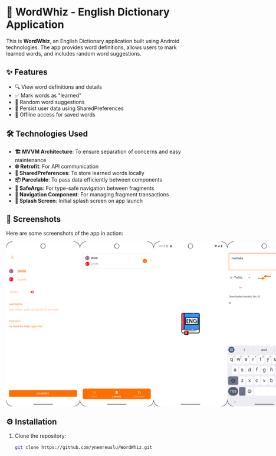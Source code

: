 # 📖 WordWhiz - English Dictionary Application

This is **WordWhiz**, an English Dictionary application built using Android technologies. The app provides word definitions, allows users to mark learned words, and includes random word suggestions.

## ✨ Features
- 🔍 View word definitions and details
- ✅ Mark words as "learned"
- 🎲 Random word suggestions
- 💾 Persist user data using SharedPreferences
- 📱 Offline access for saved words

## 🛠️ Technologies Used
- **🏗️ MVVM Architecture**: To ensure separation of concerns and easy maintenance
- **🌐 Retrofit**: For API communication
- **💾 SharedPreferences**: To store learned words locally
- **📦 Parcelable**: To pass data efficiently between components
- **🔗 SafeArgs**: For type-safe navigation between fragments
- **🧭 Navigation Component**: For managing fragment transactions
- **🚀 Splash Screen**: Initial splash screen on app launch

## 📸 Screenshots
Here are some screenshots of the app in action:

<div style="display: flex; justify-content: space-around;">
    <img src="https://github.com/ynemreuslu/WordWhiz/blob/master/app/src/main/assets/image/details.png" alt="Details Screen" width="200"/>
    <img src="https://github.com/ynemreuslu/WordWhiz/blob/master/app/src/main/assets/image/learned.png" alt="Learned Words" width="200"/>
    <img src="https://github.com/ynemreuslu/WordWhiz/blob/master/app/src/main/assets/image/splashScreen.png" alt="Splash Screen" width="200"/>
    <img src="https://github.com/ynemreuslu/WordWhiz/blob/master/app/src/main/assets/image/translate.png" alt="Translate Screen" width="200"/>
    <img src="https://github.com/ynemreuslu/WordWhiz/blob/master/app/src/main/assets/image/word.png" alt="Word Screen" width="200"/>
</div>

## ⚙️ Installation

1. Clone the repository:
   ```bash
   git clone https://github.com/ynemreuslu/WordWhiz.git
